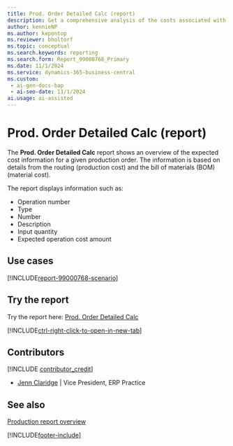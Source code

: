 ```yaml
---
title: Prod. Order Detailed Calc (report)
description: Get a comprehensive analysis of the costs associated with production orders broken down to costs by material, capacity, overhead, and other cost components.
author: kennieNP
ms.author: kepontop
ms.reviewer: bholtorf
ms.topic: conceptual
ms.search.keywords: reporting
ms.search.form: Report_99000768_Primary
ms.date: 11/1/2024
ms.service: dynamics-365-business-central
ms.custom:
 - ai-gen-docs-bap
 - ai-seo-date: 11/1/2024
ai.usage: ai-assisted
---
```


# Prod. Order Detailed Calc (report)

The **Prod. Order Detailed Calc** report shows an overview of the expected cost information for a given production order. The information is based on details from the routing (production cost) and the bill of materials (BOM) (material cost).

The report displays information such as:

- Operation number
- Type
- Number
- Description
- Input quantity
- Expected operation cost amount

## Use cases

[!INCLUDE[report-99000768-scenario](../includes/report-99000768-scenario-include.md)]

<!-- 

Prompt

Below is a report in an ERP system. Provide 3-4 use cases for different personas working with manufacturing

Format like this:    
  
As a <persona>, use the report to    
* use case 1  
* use case 2    

Do not capitalize the persona names. 

Do not start lines with "Use the data to"

## Report name
Prod. Order Detailed Calc

## Report description

### What the report does

### Use cases
Get a comprehensive analysis of the costs associated with production orders broken down to costs by material, capacity, overheads, and other relevant cost components.

Please include your data sources and URLs

-->

## Try the report

Try the report here: [Prod. Order Detailed Calc](https://businesscentral.dynamics.com?report=99000768)

[!INCLUDE[ctrl-right-click-to-open-in-new-tab](../includes/ctrl-right-click-to-open-in-new-tab.md)]

## Contributors

[!INCLUDE [contributor_credit](../includes/contributor_credit.md)]

- [Jenn Claridge](https://www.linkedin.com/in/jenn-morton-sabre/) | Vice President, ERP Practice

## See also

[Production report overview](../production-reports.md)  

[!INCLUDE[footer-include](../includes/footer-banner.md)]